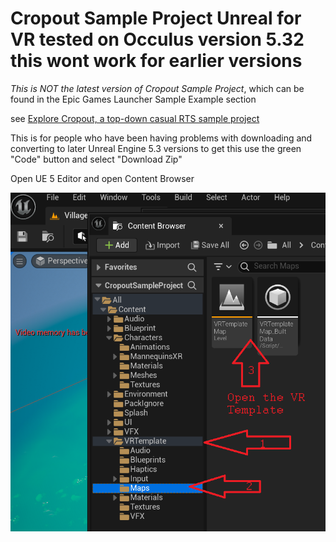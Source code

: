 # Cropout Sample Project Unreal for VR tested on Occulus  version 5.32 this wont work for earlier versions

*This is NOT the latest version of  Cropout Sample Project*, which can be found in the Epic Games Launcher Sample Example section

see [Explore Cropout, a top-down casual RTS sample project](https://forums.unrealengine.com/t/explore-cropout-a-top-down-casual-rts-sample-project-general-announcements/1239909)


This is for people who have been having problems with downloading and converting to later Unreal Engine 5.3 versions
to get this use the green "Code" button and select "Download Zip"

Open UE 5 Editor and open Content Browser

<img alt="Vr setup one" src="/VR%20how%20to%20update/1NavigateVRtemplate.png" align="top" width="600">


